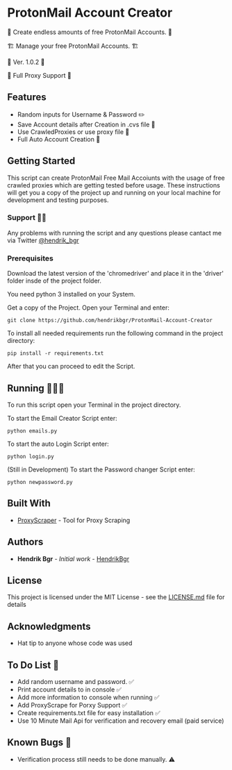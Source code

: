 # ProtonMail Account Creator

🚀 Create endless amounts of free ProtonMail Accounts. 🚀

🏗 Manage your free ProtonMail Accounts. 🏗

📌 Ver. 1.0.2 📌

🤖 Full Proxy Support 🤖

## Features

* Random inputs for Username & Password ✏️
* Save Account details after Creation in .cvs file 🧾
* Use CrawledProxies or use proxy file 🤫
* Full Auto Account Creation 🤖

## Getting Started

This script can create ProtonMail Free Mail Accoiunts with the usage of free crawled proxies which are getting tested before usage. 
These instructions will get you a copy of the project up and running on your local machine for development and testing purposes.

### Support 👨‍💻

Any problems with running the script and any questions please cantact me via Twitter [@hendrik_bgr](https://twitter.com/Hendrik_bgr)

### Prerequisites

Download the latest version of the 'chromedriver' and place it in the 'driver' folder insde of the project folder.

You need python 3 installed on your System.

Get a copy of the Project. Open your Terminal and enter:

```
git clone https://github.com/hendrikbgr/ProtonMail-Account-Creator
```

To install all needed requirements run the following command in the project directory:

```
pip install -r requirements.txt
```

After that you can proceed to edit the Script.

## Running 🏃🏽‍♂️

To run this script open your Terminal in the project directory.

To start the Email Creator Script enter:

```
python emails.py
```

To start the auto Login Script enter:

```
python login.py
```

(Still in Development)
To start the Password changer Script enter:

```
python newpassword.py
```

## Built With

* [ProxyScraper](https://github.com/JaredLGillespie/proxyscrape) - Tool for Proxy Scraping

## Authors

* **Hendrik Bgr** - *Initial work* - [HendrikBgr](https://github.com/hendrikbgr)

## License

This project is licensed under the MIT License - see the [LICENSE.md](LICENSE.md) file for details

## Acknowledgments

* Hat tip to anyone whose code was used

## To Do List 📝

* Add random username and password. ✅
* Print account details to in console ✅
* Add more information to console when running ✅
* Add ProxyScrape for Porxy Support ✅
* Create requirements.txt file for easy installation ✅
* Use 10 Minute Mail Api for verification and recovery email (paid service)

## Known Bugs 🐛

* Verification process still needs to be done manually. ⚠️

